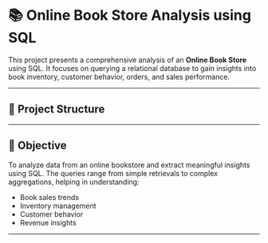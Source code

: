 # 📚 Online Book Store Analysis using SQL

This project presents a comprehensive analysis of an **Online Book Store** using SQL. It focuses on querying a relational database to gain insights into book inventory, customer behavior, orders, and sales performance.

---

## 📁 Project Structure

---

## 🧠 Objective

To analyze data from an online bookstore and extract meaningful insights using SQL. The queries range from simple retrievals to complex aggregations, helping in understanding:

- Book sales trends
- Inventory management
- Customer behavior
- Revenue insights

---

